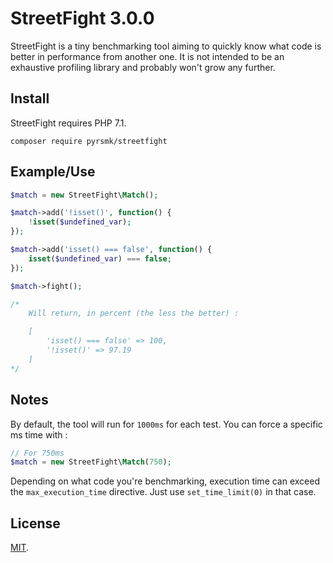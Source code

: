 StreetFight 3.0.0
=================

StreetFight is a tiny benchmarking tool aiming to quickly know what code is better in performance from another one. It is not intended to be an exhaustive profiling library and probably won't grow any further.

Install
-------

StreetFight requires PHP 7.1.

```
composer require pyrsmk/streetfight
```

Example/Use
-----------

```php
$match = new StreetFight\Match();

$match->add('!isset()', function() {
    !isset($undefined_var);
});

$match->add('isset() === false', function() {
    isset($undefined_var) === false;
});

$match->fight();

/*
    Will return, in percent (the less the better) :

    [
        'isset() === false' => 100,
        '!isset()' => 97.19
    ]
*/
```

Notes
-----

By default, the tool will run for `1000ms` for each test. You can force a specific ms time with :

```php
// For 750ms
$match = new StreetFight\Match(750);
```

Depending on what code you're benchmarking, execution time can exceed the `max_execution_time` directive. Just use `set_time_limit(0)` in that case.

License
-------

[MIT](http://dreamysource.mit-license.org).
